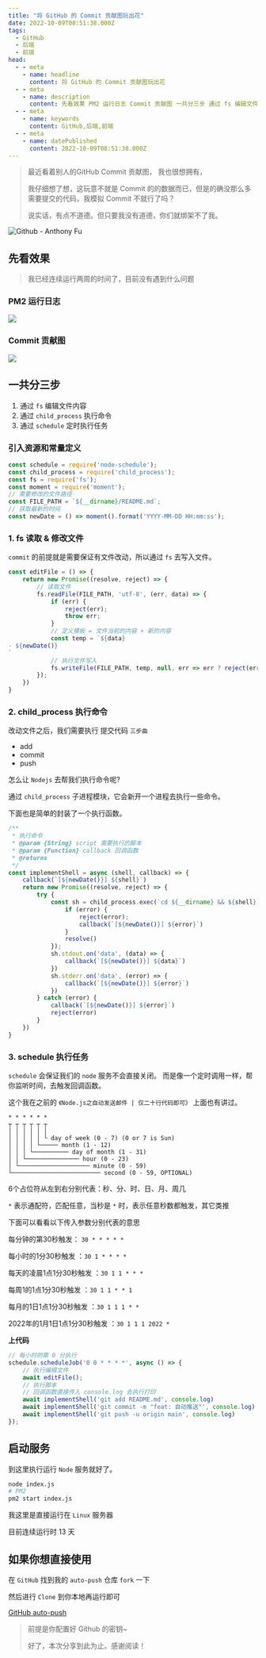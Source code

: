 ```yaml
---
title: "将 GitHub 的 Commit 贡献图玩出花"
date: 2022-10-09T08:51:38.000Z
tags: 
  - GitHub
  - 后端
  - 前端
head:
  - - meta
    - name: headline
      content: 将 GitHub 的 Commit 贡献图玩出花
  - - meta
    - name: description
      content: 先看效果 PM2 运行日志 Commit 贡献图 一共分三步 通过 fs 编辑文件内容 通过 child_process 执行命令 通过 schedule 定时执行任务 引入资源和常量定义 1. fs
  - - meta
    - name: keywords
      content: GitHub,后端,前端
  - - meta
    - name: datePublished
      content: 2022-10-09T08:51:38.000Z
---
```


> 最近看着别人的GitHub Commit 贡献图， 我也很想拥有，
> 
> 我仔细想了想，这玩意不就是 Commit 的的数据而已，但是的确没那么多需要提交的代码，我模拟 Commit 不就行了吗？
> 
> 说实话，有点不道德。但只要我没有道德，你们就绑架不了我。

![Github - Anthony Fu](../public/images/ab77e97d672b4eae931ecd78de8e85df~tplv-k3u1fbpfcp-zoom-in-crop-mark:1512:0:0:0.webp)

先看效果
----

> 我已经连续运行两周的时间了，目前没有遇到什么问题

### PM2 运行日志

![](../public/images/f8c3660e9a3241d4a9c7e2475ac0e4f4~tplv-k3u1fbpfcp-zoom-in-crop-mark:1512:0:0:0.webp)

### Commit 贡献图

![](../public/images/b940361168d64920a1f5d08d8d9be44e~tplv-k3u1fbpfcp-zoom-in-crop-mark:1512:0:0:0.webp)

一共分三步
-----

1.  通过 `fs` 编辑文件内容
2.  通过 `child_process` 执行命令
3.  通过 `schedule` 定时执行任务

### 引入资源和常量定义

```js
const schedule = require('node-schedule');
const child_process = require('child_process');
const fs = require('fs');
const moment = require('moment');
// 需要修改的文件路径
const FILE_PATH = `${__dirname}/README.md`;
// 获取最新的时间
const newDate = () => moment().format('YYYY-MM-DD HH:mm:ss');
```

### 1\. fs 读取 & 修改文件

`commit` 的前提就是需要保证有文件改动，所以通过 `fs` 去写入文件。

```js
const editFile = () => {
    return new Promise((resolve, reject) => {
        // 读取文件
        fs.readFile(FILE_PATH, 'utf-8', (err, data) => {
            if (err) {
                reject(err);
                throw err;
            }
            // 定义模板 = 文件当前的内容 + 新的内容
            const temp = `${data}
- ${newDate()}
` 
            // 执行文件写入
            fs.writeFile(FILE_PATH, temp, null, err => err ? reject(err) : resolve())
        });
    })
}
```

### 2\. child\_process 执行命令

改动文件之后，我们需要执行 提交代码 `三步曲`

*   add
*   commit
*   push

怎么让 `Nodejs` 去帮我们执行命令呢?

通过 `child_process` 子进程模块，它会新开一个进程去执行一些命令。

下面也是简单的封装了一个执行函数。

```js
/**
 * 执行命令
 * @param {String} script 需要执行的脚本
 * @param {Function} callback 回调函数
 * @returns 
 */
const implementShell = async (shell, callback) => {
    callback(`[${newDate()}] ${shell}`)
    return new Promise((resolve, reject) => {
        try {
            const sh = child_process.exec(`cd ${__dirname} && ${shell}`, (error, stdout, stderr) => {
                if (error) {
                    reject(error);
                    callback(`[${newDate()}] ${error}`)
                }
                resolve()
            });
            sh.stdout.on('data', (data) => {
                callback(`[${newDate()}] ${data}`)
            })
            sh.stderr.on('data', (error) => {
                callback(`[${newDate()}] ${error}`)
            })
        } catch (error) {
            callback(`[${newDate()}] ${error}`)
            reject(error)
        }
    })
}
```

### 3\. schedule 执行任务

`schedule` 会保证我们的 `node` 服务不会直接关闭。 而是像一个定时调用一样，帮你监听时间，去触发回调函数。

这个我在之前的 `《Node.js之自动发送邮件 | 仅二十行代码即可》` 上面也有讲过。

```code
* * * * * *
┬ ┬ ┬ ┬ ┬ ┬
│ │ │ │ │ │
│ │ │ │ │ └ day of week (0 - 7) (0 or 7 is Sun)
│ │ │ │ └───── month (1 - 12)
│ │ │ └────────── day of month (1 - 31)
│ │ └─────────────── hour (0 - 23)
│ └──────────────────── minute (0 - 59)
└───────────────────────── second (0 - 59, OPTIONAL)
```

6个占位符从左到右分别代表：秒、分、时、日、月、周几

`*` 表示通配符，匹配任意，当秒是 `*` 时，表示任意秒数都触发，其它类推

下面可以看看以下传入参数分别代表的意思

每分钟的第30秒触发： `30 * * * * *`

每小时的1分30秒触发 ：`30 1 * * * *`

每天的凌晨1点1分30秒触发 ：`30 1 1 * * *`

每周1的1点1分30秒触发 ：`30 1 1 * * 1`

每月的1日1点1分30秒触发 ：`30 1 1 1 * *`

2022年的1月1日1点1分30秒触发 ：`30 1 1 1 2022 *`

**上代码**

```js
// 每小时的第 0 分执行
schedule.scheduleJob('0 0 * * * *', async () => {
    // 执行编辑文件
    await editFile();
    // 执行脚本
    // 回调函数直接传入 console.log 去执行打印
    await implementShell('git add README.md', console.log)
    await implementShell('git commit -m "feat: 自动推送"', console.log)
    await implementShell('git push -u origin main', console.log)
});
```

启动服务
----

到这里执行运行 `Node` 服务就好了。

```bash
node index.js
# PM2
pm2 start index.js
```

我这里是直接运行在 `Linux` 服务器

目前连续运行时 13 天

如果你想直接使用
--------

在 `GitHub` 找到我的 `auto-push` 仓库 `fork` 一下

然后进行 `Clone` 到你本地再运行即可

[GitHub auto-push](https://github.com/CrazyMrYan/auto-push "https://github.com/CrazyMrYan/auto-push")

> 前提是你配置好 Github 的密钥~
> 
> 好了，本次分享到此为止。感谢阅读！
